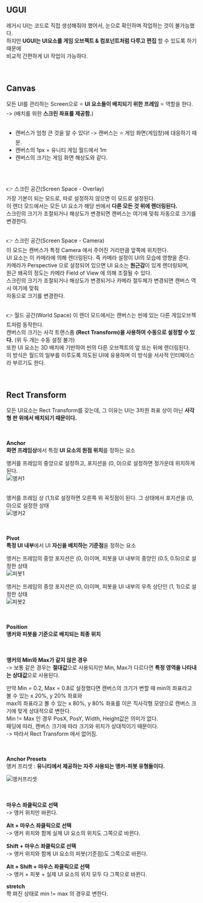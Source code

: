 ## UGUI
레거시 UI는 코드로 직접 생성해줘야 했어서, 눈으로 확인하며 작업하는 것이 불가능했다.<br>
하지만 **UGUI는 UI요소를 게임 오브젝트 & 컴포넌트처럼 다루고 편집** 할 수 있도록 하기 때문에<br>
비교적 간편하게 UI 작업이 가능하다.<br>
<br>
<br>

## Canvas
모든 UI를 관리하는 Screen으로 ⭐ **UI 요소들이 배치되기 위한 프레임** ⭐ 역할을 한다.<br>
-> (배치를 위한 **스크린 좌표를 제공함.**)<br>
<br>

* 캔버스가 엄청 큰 것을 알 수 있다! -> 캔버스는 ⭐ 게임 화면(게임창)에 대응하기 때문.<br>
* 캔버스의 1px = 유니티 게임 월드에서 1m<br>
* 캔버스의 크기는 게임 화면 해상도와 같다.<br>
<br>
<br>

👉 스크린 공간(Screen Space - Overlay)<br>
가장 기본이 되는 모드로, 따로 설정하지 않으면 이 모드로 설정된다.<br>
이 렌더 모드에서는 모든 UI 요소가 해당 씬에서 **다른 모든 것 위에 렌더링된다.**<br>
스크린의 크기가 조절되거나 해상도가 변경되면 캔버스는 여기에 맞춰 자동으로 크기를 변경한다.<br>
<br>

👉 스크린 공간(Screen Space - Camera)<br>
이 모드는 캔버스가 특정 Camera 에서 주어진 거리만큼 앞쪽에 위치한다.<br>
UI 요소는 이 카메라에 의해 렌더링된다. 즉 카메라 설정이 UI의 모습에 영향을 준다.<br>
카메라가 Perspective 으로 설정되어 있으면 UI 요소는 **원근감**이 있게 렌더링되며,<br>
원근 왜곡의 정도는 카메라 Field of View 에 의해 조절될 수 있다.<br>
스크린의 크기가 조절되거나 해상도가 변경되거나 카메라 절두체가 변경되면 캔버스 역시 여기에 맞춰<br>
자동으로 크기를 변경한다.<br>
<br>

👉 월드 공간(World Space)
이 렌더 모드에서는 캔버스는 씬에 있는 다른 게임오브젝트처럼 동작한다.<br>
캔버스의 크기는 사각 트랜스폼 **(Rect Transform)을 사용하여 수동으로 설정할 수 있다.** (위 두 개는 수동 설정 불가)<br>
또한 UI 요소는 3D 배치에 기반하여 씬의 다른 오브젝트의 앞 또는 뒤에 렌더링된다.<br>
이 방식은 월드의 일부를 이루도록 의도된 UI에 유용하며 이 방식을 서사적 인터페이스라 부르기도 한다.<br>
<br>
<br>

## Rect Transform
모든 UI요소는 Rect Transform를 갖는데, 그 이유는 UI는 3차원 좌표 상이 아닌 **사각형 판 위에서 배치되기 때문이다.**<br>
<br>
<br>

**Anchor**<br>
**화면 프레임상**에서 특정 **UI 요소의 원점 위치**를 정하는 요소<br>

앵커를 프레임의 중앙으로 설정하고, 포지션을 (0, 0)으로 설정하면 정가운데 위치하게 된다.<br>
![앵커1](https://user-images.githubusercontent.com/43705434/126132952-23146339-262d-428a-b6b4-050c23506e3d.PNG)<br>
<br>

앵커를 프레임 상 (1,1)로 설정하면 오른쪽 위 꼭짓점이 된다. 그 상태에서 포지션을 (0, 0)으로 설정한 상태<br>
![앵커2](https://user-images.githubusercontent.com/43705434/126132956-c0d6c44a-92b3-4cb3-8d3f-681fe00d27a8.PNG)<br>
<br>
<br>

**Pivot**<br>
**특정 UI 내부**에서 UI **자신을 배치하는 기준점**을 정하는 요소<br>

앵커는 프레임의 중앙 포지션은 (0, 0)이며, 피봇을 UI 내부의 중앙인 (0.5, 0.5)으로 설정한 상태<br>
![피봇1](https://user-images.githubusercontent.com/43705434/126132957-e107cf37-bfa8-40cb-b618-7941efd07344.PNG)<br>

앵커는 프레임의 중앙 포지션은 (0, 0)이며, 피봇을 UI 내부의 우측 상단인 (1, 1)으로 설정한 상태<br>
![피봇2](https://user-images.githubusercontent.com/43705434/126132959-683c9394-0ebf-464a-8f52-8e8955fd4173.PNG)<br>
<br>
<br>

**Position**<br>
**앵커와 피봇을 기준으로 배치되는 최종 위치**<br>
<br>
<br>

**앵커의 Min와 Max가 같지 않은 경우**<br>
-> 보통 같은 경우는 **절대값**으로 사용되지만 Min, Max가 다르다면 **특정 영역을 나타내는 상대값**으로 사용된다.<br>

만약 Min = 0.2, Max = 0.8로 설정했다면 캔버스의 크기가 변할 때 min의 좌표라고 볼 수 있는 x 20%, y 20% 좌표와<br>
max의 좌표라고 볼 수 있는 x 80%, y 80% 좌표를 이은 직사각형 모양으로 캔버스 크기에 맞게 상대적으로 변한다.<br>
Min != Max 인 경우 PosX, PosY, Width, Height값은 의미가 없다. <br>
패딩에 따라, 캔버스 크기에 따라 크기와 위치가 상대적이기 때문이다.<br>
-> 따라서 Rect Transform 에서 없어짐.<br>
<br>
<br>

**Anchor Presets**<br>
앵커 프리셋 : **유니티에서 제공하는 자주 사용되는 앵커-피봇 유형들이다.**<br>

![앵커프리셋](https://user-images.githubusercontent.com/43705434/126133075-8235616f-42f9-43f4-8590-8abcbea2315f.PNG)<br>
<br>
<br>

**마우스 좌클릭으로 선택**<br>
-> 앵커 위치만 바뀐다.<br>

**Alt + 마우스 좌클릭으로 선택**<br>
-> 앵커 위치와 함께 실제 UI 요소의 위치도 그쪽으로 바뀐다.<br>

**Shift +  마우스 좌클릭으로 선택**<br>
-> 앵커 위치와 함께 UI 요소의 피봇(기준점)도 그쪽으로 바뀐다.<br>

**Alt + Shift + 마우스 좌클릭으로 선택**<br>
-> 앵커 + 피봇 + 실제 UI 요소의 위치 모두 다 그쪽으로 바뀐다.<br>

**stretch**<br>
쫙 펴진 상태로 min != max 의 경우로 변한다.<br>
<br>
<br>
